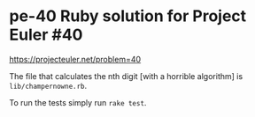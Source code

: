 
# pe-40 Ruby solution for Project Euler #40
https://projecteuler.net/problem=40



The file that calculates the nth digit [with a horrible algorithm] is `lib/champernowne.rb`.

To run the tests simply run `rake test`.

